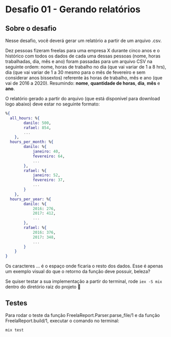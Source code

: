# Desafio 01 - Gerando relatórios

## Sobre o desafio

Nesse desafio, você deverá gerar um relatório a partir de um arquivo .csv.

Dez pessoas fizeram freelas para uma empresa X durante cinco anos e o histórico com todos os dados de cada uma dessas pessoas (nome, horas trabalhadas, dia, mês e ano) foram passadas para um arquivo CSV na seguinte ordem: nome, horas de trabalho no dia (que vai variar de 1 a 8 hrs), dia (que vai variar de 1 a 30 mesmo para o mês de fevereiro e sem considerar anos bissextos) referente às horas de trabalho, mês e ano (que vai de 2016 a 2020). Resumindo: **nome**, **quantidade de horas**, **dia**, **mês** e **ano**.

O relatório gerado a partir do arquivo (que está disponível para download logo abaixo) deve estar no seguinte formato:

```elixir
%{
  all_hours: %{
        danilo: 500,
        rafael: 854,
        ...
    },
  hours_per_month: %{
        danilo: %{
            janeiro: 40,
            fevereiro: 64,
            ...
        },
        rafael: %{
            janeiro: 52,
            fevereiro: 37,
            ...
        }
    },
  hours_per_year: %{
        danilo: %{
            2016: 276,
            2017: 412,
            ...
        },
        rafael: %{
            2016: 376,
            2017: 348,
            ...
        }
    }
}
```
Os caracteres ... é o espaço onde ficaria o resto dos dados. Esse é apenas um exemplo visual do que o retorno da função deve possuir, beleza?

Se quiser testar a sua implementação a partir do terminal, rode `iex -S mix` dentro do diretório raiz do projeto 🚀

## Testes

Para rodar o teste da função FreelaReport.Parser.parse_file/1 e da função FreelaReport.build/1, executar o comando no terminal:

`mix test`


